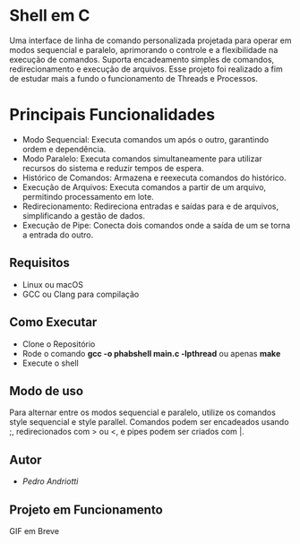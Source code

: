 # Shell em C

Uma interface de linha de comando personalizada projetada para operar em modos sequencial e paralelo, aprimorando o controle e a flexibilidade na execução de comandos. Suporta encadeamento simples de comandos, redirecionamento e execução de arquivos.
Esse projeto foi realizado a fim de estudar mais a fundo o funcionamento de Threads e Processos.

# Principais Funcionalidades
- Modo Sequencial: Executa comandos um após o outro, garantindo ordem e dependência.
- Modo Paralelo: Executa comandos simultaneamente para utilizar recursos do sistema e reduzir tempos de espera.
- Histórico de Comandos: Armazena e reexecuta comandos do histórico.
- Execução de Arquivos: Executa comandos a partir de um arquivo, permitindo processamento em lote.
- Redirecionamento: Redireciona entradas e saídas para e de arquivos, simplificando a gestão de dados.
- Execução de Pipe: Conecta dois comandos onde a saída de um se torna a entrada do outro.

## Requisitos

- Linux ou macOS
- GCC ou Clang para compilação

## Como Executar

- Clone o Repositório
- Rode o comando **gcc -o phabshell main.c -lpthread** ou apenas **make**
- Execute o shell

## Modo de uso

Para alternar entre os modos sequencial e paralelo, utilize os comandos style sequencial e style parallel. Comandos podem ser encadeados usando ;, redirecionados com > ou <, e pipes podem ser criados com |.

## Autor

* *Pedro Andriotti* 

## Projeto em Funcionamento

GIF em Breve
